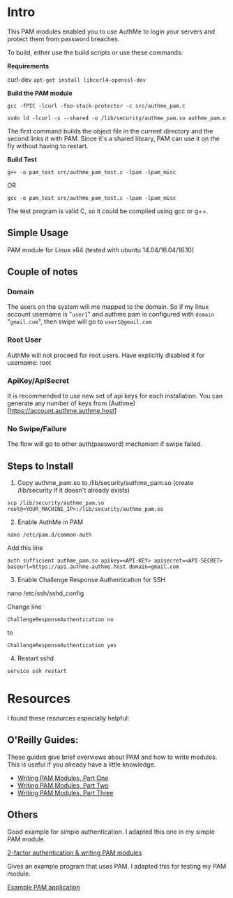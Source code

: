 Intro
=====

This PAM modules enabled you to use AuthMe to login your servers and protect them from password breaches.

To build, either use the build scripts or use these commands:

**Requirements**

curl-dev
`apt-get install libcurl4-openssl-dev`


**Build the PAM module**

`gcc -fPIC -lcurl -fno-stack-protector -c src/authme_pam.c`

`sudo ld -lcurl -x --shared -o /lib/security/authme_pam.so authme_pam.o`

The first command builds the object file in the current directory and the second links it with PAM. Since it's a shared library, PAM can use it on the fly without having to restart.

**Build Test**

`g++ -o pam_test src/authme_pam_test.c -lpam -lpam_misc`

OR

`gcc -o pam_test src/authme_pam_test.c -lpam -lpam_misc`

The test program is valid C, so it could be compiled using gcc or g++.

Simple Usage
------------

PAM module for Linux x64 (tested with ubuntu 14.04/16.04/16.10)

Couple of notes
---------------

### Domain
The users on the system will me mapped to the domain. So if my linux account username is "```user1```" and authme pam is configured with ```domain``` "```gmail.com```", then swipe will go to ```user1@gmail.com```

### Root User
AuthMe will not proceed for root users. Have explicitly disabled it for username: root

### ApiKey/ApiSecret
It is recommended to use new set of api keys for each installation.
You can generate any number of keys from (Authme)[https://account.authme.authme.host]

### No Swipe/Failure
The flow will go to other auth(password) mechanism if swipe failed. 


## Steps to Install

1. Copy authme_pam.so to /lib/security/authme_pam.so (create /lib/security if it doesn't already exists)

```scp /lib/security/authme_pam.so root@<YOUR_MACHINE_IP>:/lib/security/authme_pam.so```

2. Enable AuthMe in PAM

```nano /etc/pam.d/common-auth```

Add this line
```
auth sufficient authme_pam.so apikey=<API-KEY> apisecret=<API-SECRET> baseurl=https://api.authme.authme.host domain=gmail.com
```
3. Enable Challenge Response Authentication for SSH

nano /etc/ssh/sshd_config

Change line

```ChallengeResponseAuthentication no```

to 

```ChallengeResponseAuthentication yes```


4. Restart sshd

```service ssh restart ```



Resources
=========

I found these resources especially helpful:

O'Reilly Guides:
----------------

These guides give brief overviews about PAM and how to write modules.  This is useful if you already have a little knowledge.

* [Writing PAM Modules, Part One](http://linuxdevcenter.com/pub/a/linux/2002/05/02/pam_modules.html)
* [Writing PAM Modules, Part Two](http://linuxdevcenter.com/pub/a/linux/2002/05/23/pam_modules.html)
* [Writing PAM Modules, Part Three](http://linuxdevcenter.com/pub/a/linux/2002/05/30/pam_modules.html)

Others
------

Good example for simple authentication.  I adapted this one in my simple PAM module.

[2-factor authentication & writing PAM modules](http://ben.akrin.com/?p=1068)

Gives an example program that uses PAM. I adapted this for testing my PAM module.

[Example PAM application](http://www.kernel.org/pub/linux/libs/pam/Linux-PAM-html/adg-example.html)

